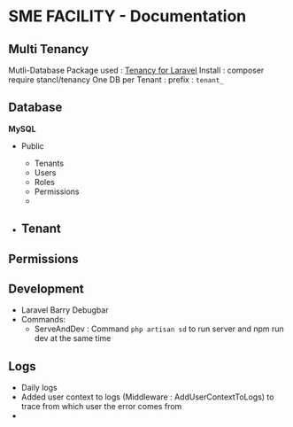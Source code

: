 # SME FACILITY - Documentation

## Multi Tenancy

Mutli-Database
Package used : [Tenancy for Laravel](https://tenancyforlaravel.com/docs/v3/configuration/)
Install : composer require stancl/tenancy
One DB per Tenant : prefix : `tenant_`

## Database

**MySQL**

- Public

    - Tenants
    - Users
    - Roles
    - Permissions
    -

- Tenant
    -

## Permissions

## Development

- Laravel Barry Debugbar
- Commands:
    - ServeAndDev : Command `php artisan sd` to run server and npm run dev at the same time

## Logs

- Daily logs
- Added user context to logs (Middleware : AddUserContextToLogs) to trace from which user the error comes from
-
